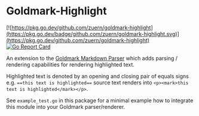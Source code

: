# Goldmark-Highlight

[![https://pkg.go.dev/github.com/zuern/goldmark-highlight](https://pkg.go.dev/badge/github.com/zuern/goldmark-highlight.svg)](https://pkg.go.dev/github.com/zuern/goldmark-highlight)
[![Go Report Card](https://goreportcard.com/badge/github.com/zuern/goldmark-highlight)](https://goreportcard.com/report/github.com/zuern/goldmark-highlight)

An extension to the [Goldmark Markdown Parser](https://github.com/yuin/goldmark)
which adds parsing / rendering capabilities for rendering highlighted text.

Highlighted text is denoted by an opening and closing pair of equals signs
e.g. `==this text is highlighted==` source text renders into
`<p><mark>this text is highlighted</mark></p>`.

See `example_test.go` in this package for a minimal example how to integrate
this module into your Goldmark parser/renderer.
